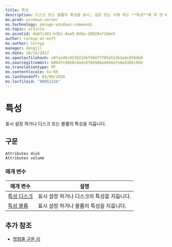 ```yaml
---
title: 특성
description: 디스크 또는 볼륨의 특성을 표시, 설정 또는 삭제 하는 **특성**에 대 한 Windows 명령 항목입니다.
ms.prod: windows-server
ms.technology: manage-windows-commands
ms.topic: article
ms.assetid: da67c481-b3b1-4aa9-840a-10828ef1b6e5
author: coreyp-at-msft
ms.author: coreyp
manager: dongill
ms.date: 10/16/2017
ms.openlocfilehash: e8faed6c0336315bf584f7f05e523b3adc05bdb0
ms.sourcegitcommit: b00d7c8968c4adc8f699dbee694afe6ed36bc9de
ms.translationtype: MT
ms.contentlocale: ko-KR
ms.lasthandoff: 04/08/2020
ms.locfileid: "80851226"
---
```

# <a name="attributes"></a>특성

표시 설정 하거나 디스크 또는 볼륨의 특성을 지웁니다.

## <a name="syntax"></a>구문

```
Attributes disk
Attributes volume
```

### <a name="parameters"></a>매개 변수

| 매개 변수 | 설명 |
| --------- | ----------- |
| [특성 디스크](attributes-disk.md) | 표시 설정 하거나 디스크의 특성을 지웁니다. |
| [특성 볼륨](attributes-volume.md) | 표시 설정 하거나 볼륨의 특성을 지웁니다. |

## <a name="additional-references"></a>추가 참조

- [명령줄 구문 키](command-line-syntax-key.md)